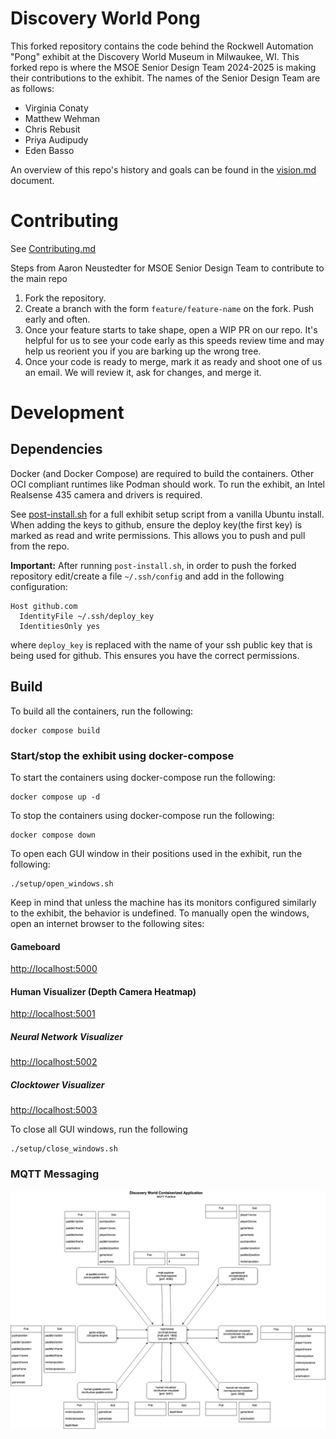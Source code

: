 # Discovery World Pong
This forked repository contains the code behind the Rockwell Automation "Pong" exhibit at the Discovery World Museum in Milwaukee, WI. This forked repo is where the MSOE Senior Design Team 2024-2025 is making their contributions to the exhibit. The names of the Senior Design Team are as follows:
- Virginia Conaty
- Matthew Wehman
- Chris Rebusit
- Priya Audipudy
- Eden Basso

An overview of this repo's history and goals can be found in the [vision.md](/docs/API/overview/vision.md) document.

# Contributing
See [Contributing.md](/docs/CONTRIBUTING.md)

Steps from Aaron Neustedter for MSOE Senior Design Team to contribute to the main repo
1. Fork the repository.
2. Create a branch with the form ```feature/feature-name``` on the fork. Push early and often.
3. Once your feature starts to take shape, open a WIP PR on our repo. It's helpful for us to see your code early as this speeds review time and may help us reorient you if you are barking up the wrong tree.
4. Once your code is ready to merge, mark it as ready and shoot one of us an email. We will review it, ask for changes, and merge it.

# Development
## Dependencies
Docker (and Docker Compose) are required to build the containers.
Other OCI compliant runtimes like Podman should work.
To run the exhibit, an Intel Realsense 435 camera and drivers is required.

See [post-install.sh](setup/post-install.sh) for a full exhibit setup script from a vanilla Ubuntu install. When adding the keys to github, ensure the deploy key(the first key) is marked as read and write permissions. This allows you to push and pull from the repo.

**Important:**
After running ```post-install.sh```, in order to push the forked repository edit/create a file ```~/.ssh/config``` and add in the following configuration:
```
Host github.com
  IdentityFile ~/.ssh/deploy_key
  IdentitiesOnly yes
```
where ```deploy_key``` is replaced with the name of your ssh public key that is being used for github. This ensures you have the correct permissions.

## Build
To build all the containers, run the following:
```
docker compose build
```

### Start/stop the exhibit using docker-compose
To start the containers using docker-compose run the following:
```
docker compose up -d
```
To stop the containers using docker-compose run the following:
```
docker compose down
```

To open each GUI window in their positions used in the exhibit, run the following:
```
./setup/open_windows.sh
```
Keep in mind that unless the machine has its monitors configured similarly to the exhibit, the behavior is undefined.
To manually open the windows, open an internet browser to the following sites:
#### Gameboard
[http://localhost:5000](http://localhost:5000)
#### Human Visualizer (Depth Camera Heatmap)
[http://localhost:5001](http://localhost:5001)
##### Neural Network Visualizer
[http://localhost:5002](http://localhost:5002)
##### Clocktower Visualizer
[http://localhost:5003](http://localhost:5003)

To close all GUI windows, run the following
```
./setup/close_windows.sh
```


### MQTT Messaging
![MQTT Messaging Diagram](/docs/assets/mqtt_messaging_diagram.png "MQTT Messaging Diagram")
